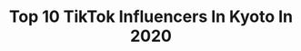 ---
title: Top 10 TikTok Influencers In Kyoto In 2020
description: >-
  Find top TikTok influencers in Kyoto in 2020. Most popular hashtags: #kyoto #tiktok #thisisjapan #tokyo.
platform: TikTok
profiles:
  - username: "ai_amatou"
    fullname: >-
      ai_mahalo🌺
    location: "Japan"
    followers: 87371
    engagement: 547
    commentsToLikes: 0.007440
    id: ck8kfen5hdu200j783d3f2obo
    verified: false
    hashtags: "#japan, #valentinesday, #valentine, #omurice"
  - username: "kaei_japan"
    fullname: >-
      kaei_japan
    location: "Japan"
    followers: 24320
    engagement: 246
    commentsToLikes: 0.009575
    id: cka6bzzuw2b1h0i787cqdoz4w
    verified: false
    hashtags: "#beautifulgirl, #foodlover, #tiktock, #tiktoksea"
  - username: "rankororin"
    fullname: >-
      ❀蘭子❀
    location: "Japan"
    followers: 91700
    engagement: 193
    commentsToLikes: 0.028522
    id: ck8kfezwcdwlj0j78v9k8kx4o
    verified: false
    hashtags: "#kyoto, #relux, #somebody, #maiko"
  - username: "chimu__chimu"
    fullname: >-
      ちむ@Disney
    location: "Japan"
    followers: 3512
    engagement: 621
    commentsToLikes: 0.038620
    id: ck8kfetfbdvmc0j787romlxpg
    verified: false
    hashtags: "#tokyo, #coronavirus, #tokyodisnyland, #christmas"
  - username: "2150870069"
    fullname: >-
      akino
    location: "Japan"
    followers: 5817
    engagement: 323
    commentsToLikes: 0.044841
    id: ck8kfepncduma0j78jaifzb3t
    verified: false
    hashtags: "#vacationswitch, #kyoto, #tiktok"
  - username: "uekan2b"
    fullname: >-
      うえかん
    location: "Japan"
    followers: 43719
    engagement: 619
    commentsToLikes: 0.021593
    id: ck9f22xxwbbcs0j78x237ieoo
    verified: false
    hashtags: "#goprohero7, #perfectloop, #jump, #2019"
  - username: "sora_orb"
    fullname: >-
      宙（SORA）
    location: "Japan"
    followers: 414696
    engagement: 913
    commentsToLikes: 0.010892
    id: ck8tm8abde9520j787aacnvti
    verified: false
    hashtags: "#digitz, #yesorno, #halloween, #characterselect"
  - username: "seth_apocalypse"
    fullname: >-
      Seth Apocalypse
    location: "Japan"
    followers: 41582
    engagement: 1703
    commentsToLikes: 0.011650
    id: ck8z19ymw0ten0j78snc4llu0
    verified: false
    hashtags: "#korean, #couplegoals, #lgbt, #aotccosplay"
  - username: "ted.mika"
    fullname: >-
      Theodore Miller
    location: "Japan"
    followers: 35070
    engagement: 311
    commentsToLikes: 0.015228
    id: cka0q6fvsbhyl0i78jdlass8z
    verified: false
    hashtags: "#geisha, #couplegoals, #onananachallenge, #boredinthehouse"
  - username: "atk_58188"
    fullname: >-
      あつき
    location: "Japan"
    followers: 6234
    engagement: 221
    commentsToLikes: 0.058059
    id: ck8kfercldv7k0j78b8xzvd8i
    verified: false
    hashtags: "#tiktoktravel, #tiktok, #thisisjapan, #kyoto"
---